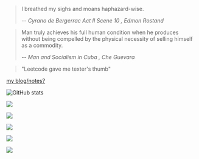 > I breathed my sighs and moans haphazard-wise. 
> 
>   <cite>-- _Cyrano de Bergerrac Act II Scene 10_ , Edmon Rostand</cite>

> Man truly achieves his full human condition when he produces without being compelled by the physical necessity of selling himself as a commodity.
> 
>   <cite>-- _Man and Socialism in Cuba_ , Che Guevara</cite>

> "Leetcode gave me texter's thumb"


[my blog/notes?](https://chiatzenw.github.io/)


![GitHub stats](https://github-readme-stats.vercel.app/api?username=ChiatzenW&count_private=true&show_icons=true&theme=tokyonight)



[![](https://img.shields.io/badge/discord-Chiatzen%232912-blueviolet)](https://discord.com/channels/@Chiatzen#2912)

[![](https://img.shields.io/badge/%23-Email-bluec)](mailto:chiatzen.wang@mail.utoronto.ca)

[![](https://img.shields.io/badge/%23-LinkedIn-blue)](https://www.linkedin.com/in/chiatzen-wang-558116179/)

[![](https://img.shields.io/badge/%23-StackExchange-orange)](https://meta.stackexchange.com/users/1269177/chiatzen-w)

![](https://img.shields.io/twitter/url?label=twitter&style=social&url=https%3A%2F%2Ftwitter.com%2Fchiatzen_w)
